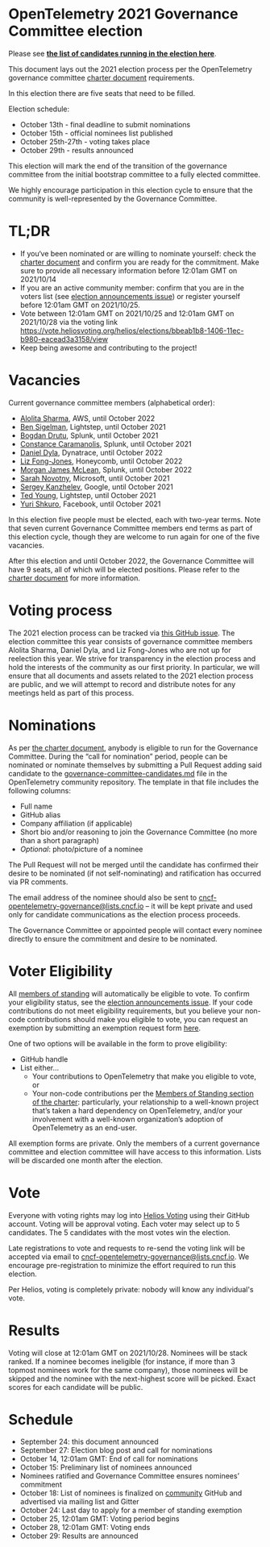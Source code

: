 # OpenTelemetry 2021 Governance Committee election

Please see **[the list of candidates running in the election here](./governance-committee-candidates.md)**.

This document lays out the 2021 election process per the OpenTelemetry
governance committee
[charter document](https://github.com/open-telemetry/community/blob/master/governance-charter.md#establishment-of-a-governance-committee)
requirements.

In this election there are five seats that need to be filled. 

Election schedule:
* October 13th - final deadline to submit nominations
* October 15th - official nominees list published
* October 25th-27th - voting takes place
* October 29th - results announced

This election will mark the end of the transition of the governance committee
from the initial bootstrap committee to a fully elected committee.

We highly encourage participation in this election cycle to ensure that the
community is well-represented by the Governance Committee.

# TL;DR

* If you‘ve been nominated or are willing to nominate yourself: check the
  [charter document](https://github.com/open-telemetry/community/blob/master/governance-charter.md#establishment-of-a-governance-committee)
  and confirm you are ready for the commitment. Make sure to provide all
  necessary information before 12:01am GMT on 2021/10/14
* If you are an active community member: confirm that you are in the voters
  list (see [election announcements issue](https://github.com/open-telemetry/community/issues/852))
  or register yourself before 12:01am GMT on 2021/10/25.
* Vote between 12:01am GMT on 2021/10/25 and 12:01am GMT on 2021/10/28 via the
  voting link https://vote.heliosvoting.org/helios/elections/bbeab1b8-1406-11ec-b980-eacead3a3158/view
* Keep being awesome and contributing to the project!

# Vacancies

Current governance committee members (alphabetical order):

* [Alolita Sharma](https://github.com/alolita), AWS, until October 2022
* [Ben Sigelman](https://github.com/bhs), Lightstep, until October 2021
* [Bogdan Drutu](https://github.com/BogdanDrutu), Splunk, until October 2021
* [Constance Caramanolis](https://github.com/ccaraman), Splunk, until October 2021
* [Daniel Dyla](https://github.com/dyladan), Dynatrace, until October 2022
* [Liz Fong-Jones](https://github.com/lizthegrey), Honeycomb, until October 2022
* [Morgan James McLean](https://github.com/mtwo), Splunk, until October 2022
* [Sarah Novotny](https://github.com/SarahNovotny), Microsoft, until October 2021
* [Sergey Kanzhelev](https://github.com/SergeyKanzhelev), Google, until October 2021
* [Ted Young](https://github.com/tedsuo), Lightstep, until October 2021
* [Yuri Shkuro](https://github.com/yurishkuro), Facebook, until October 2021

In this election five people must be elected, each with two-year terms. Note
that seven current Governance Committee members end terms as part of this
election cycle, though they are welcome to run again for one of the five vacancies.

After this election and until October 2022, the Governance Committee will have
9 seats, all of which will be elected positions. Please refer to the
[charter document](https://github.com/open-telemetry/community/blob/master/governance-charter.md#establishment-of-a-governance-committee)
for more information.


# Voting process

The 2021 election process can be tracked via [this GitHub
issue](https://github.com/open-telemetry/community/issues/812). The election
committee this year consists of governance committee members Alolita Sharma,
Daniel Dyla, and Liz Fong-Jones who are not up for reelection this year.
We strive for transparency in the election process and hold the interests of the
community as our first priority. In particular, we will ensure that all
documents and assets related to the 2021 election process are public, and we
will attempt to record and distribute notes for any meetings held as part of
this process.

# Nominations

As per
[the charter document](https://github.com/open-telemetry/community/blob/master/governance-charter.md#establishment-of-a-governance-committee),
anybody is eligible to run for the Governance Committee. During the “call for
nomination” period, people can be nominated or nominate themselves by
submitting a Pull Request adding said candidate to the
[governance-committee-candidates.md](https://github.com/open-telemetry/community/blob/master/elections/2021/governance-committee-candidates.md)
file in the OpenTelemetry community repository. The template in that file includes
the following columns:
* Full name
* GitHub alias
* Company affiliation (if applicable)
* Short bio and/or reasoning to join the Governance Committee (no more than a
  short paragraph)
* _Optional_: photo/picture of a nominee

The Pull Request will not be merged until the candidate has confirmed their
desire to be nominated (if not self-nominating) and ratification has occurred
via PR comments.

The email address of the nominee should also be sent to
[cncf-opentelemetry-governance@lists.cncf.io](mailto:cncf-opentelemetry-governance@lists.cncf.io) –
it will be kept private and used only for candidate communications as the
election process proceeds.

The Governance Committee or appointed people will contact every nominee
directly to ensure the commitment and desire to be nominated.

# Voter Eligibility

All [members of standing](https://github.com/open-telemetry/community/blob/master/governance-charter.md#members-of-standing)
will automatically be eligible to vote. To confirm your eligibility status,
see the [election announcements issue](https://github.com/open-telemetry/community/issues/852). If your code contributions do not meet
eligibility requirements, but you believe your non-code contributions
should make you eligible to vote, you can request an exemption by submitting
an exemption request form [here](https://docs.google.com/forms/d/1TncjWYD6i43jPOZNfVl3_HlgVMUXZBlbvwxH0VVgMns).

One of two options will be available in the form to prove eligibility:

* GitHub handle
* List either…
  * Your contributions to OpenTelemetry that make you eligible to vote, or
  * Your non-code contributions per the [Members of Standing section of the charter](https://github.com/open-telemetry/community/blob/master/governance-charter.md#members-of-standing):
    particularly, your relationship to a well-known project that’s taken a hard
    dependency on OpenTelemetry, and/or your involvement with a well-known
    organization’s adoption of OpenTelemetry as an end-user.

All exemption forms are private. Only the members of a current governance
committee and election committee will have access to this information. Lists
will be discarded one month after the election.

# Vote

Everyone with voting rights may log into
[Helios Voting](https://vote.heliosvoting.org/helios/elections/bbeab1b8-1406-11ec-b980-eacead3a3158/view)
using their GitHub account.
Voting will be approval voting. Each voter may select up to 5 candidates.
The 5 candidates with the most votes win the election.


Late registrations to vote and requests to re-send the voting link will be
accepted via email to
[cncf-opentelemetry-governance@lists.cncf.io](mailto:cncf-opentelemetry-governance@lists.cncf.io).
We encourage pre-registration to minimize the effort required to run this
election.

Per Helios, voting is completely private: nobody will know any individual's vote.

# Results

Voting will close at 12:01am GMT on 2021/10/28. Nominees will be stack ranked.
If a nominee becomes ineligible (for instance, if more than 3 topmost nominees
work for the same company), those nominees will be skipped and the nominee with
the next-highest score will be picked. Exact scores for each candidate will be public.


# Schedule

* September 24: this document announced
* September 27: Election blog post and call for nominations
* October 14, 12:01am GMT: End of call for nominations
* October 15: Preliminary list of nominees announced
* Nominees ratified and Governance Committee ensures nominees’ commitment
* October 18: List of nominees is finalized on [community](https://github.com/open-telemetry/community) GitHub and advertised via mailing list and Gitter
* October 24: Last day to apply for a member of standing exemption
* October 25, 12:01am GMT: Voting period begins
* October 28, 12:01am GMT: Voting ends
* October 29: Results are announced
